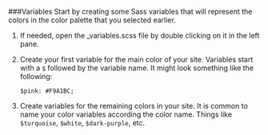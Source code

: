 ###Variables
Start by creating some Sass variables that will represent the colors in the color palette that you selected earlier.

1. If needed, open the _variables.scss file by double clicking on it in the left pane. 
    
2. Create your first variable for the main color of your site. Variables start with a `$` followed by the variable name.  It might look something like the following:
    
    ```
    $pink: #F9A1BC;
    ```
    
3. Create variables for the remaining colors in your site.  It is common to name your color variables according the color name.  Things like `$turquoise`, `$white`, `$dark-purple`, etc.
